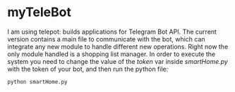 # myTeleBot
I am using telepot: builds applications for Telegram Bot API. The current version contains a main file to communicate with the bot, 
which can integrate any new module to handle different new operations. Right now the only module handled is a shopping list manager.
In order to execute the system you need to change the value of the *token* var inside *smartHome.py* with the token of your bot, and then run the python file:

```python smartHome.py```
